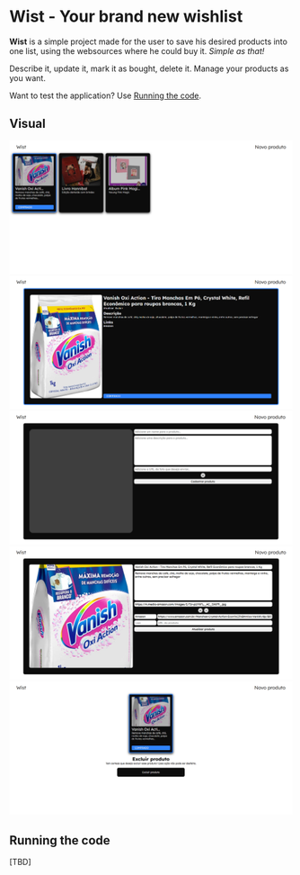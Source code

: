 # Wist - Your brand new wishlist

**Wist** is a simple project made for the user to save his desired products into one list,
using the websources where he could buy it. *Simple as that!*

Describe it, update it, mark it as bought, delete it. Manage your products as you want.

Want to test the application? Use [Running the code](#running-the-code).
## Visual
![home](./public/readme/image4.png)
![product](./public/readme/image2.png)
![create product](./public/readme/image.png)
![update product](./public/readme/image5.png)
![delete product](./public/readme/image3.png)

## Running the code

[TBD]